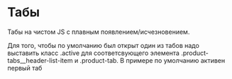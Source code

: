 # Табы

Табы на чистом JS с плавным появлением/исчезновением. 

Для того, чтобы по умолчанию был открыт один из табов надо выставить класс .active для соответсвующего элемента .product-tabs__header-list-item и .product-tab. В примере по умолчанию активен первый таб
